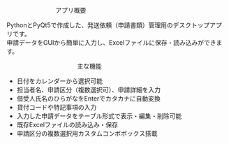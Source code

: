 　　　　　　　　アプリ概要
             
PythonとPyQt5で作成した、発送依頼（申請書類）管理用のデスクトップアプリです。  
申請データをGUIから簡単に入力し、Excelファイルに保存・読み込みができます。

　　　　　　　
      　　　　 主な機能
           
- 日付をカレンダーから選択可能
- 担当者名、申請区分（複数選択可）、申請詳細を入力
- 借受人氏名のひらがなをEnterでカタカナに自動変換
- 貸付コードや特記事項の入力
- 入力した申請データをテーブル形式で表示・編集・削除可能
- 既存Excelファイルの読み込み・保存
- 申請区分の複数選択用カスタムコンボボックス搭載
